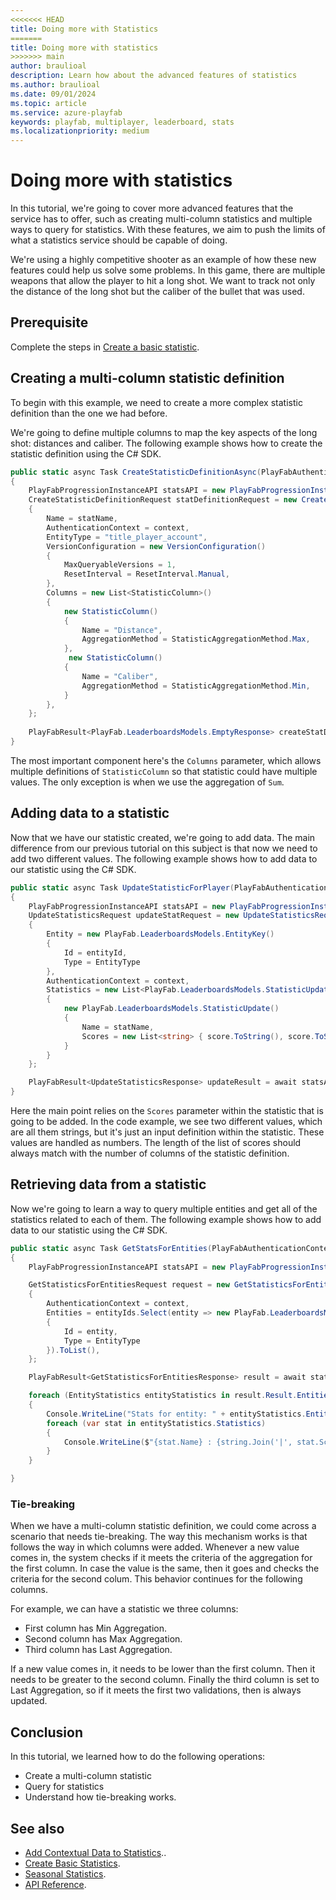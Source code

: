 ```yaml
---
<<<<<<< HEAD
title: Doing more with Statistics
=======
title: Doing more with statistics
>>>>>>> main
author: braulioal
description: Learn how about the advanced features of statistics
ms.author: braulioal
ms.date: 09/01/2024
ms.topic: article
ms.service: azure-playfab
keywords: playfab, multiplayer, leaderboard, stats
ms.localizationpriority: medium
---
```


# Doing more with statistics

In this tutorial, we're going to cover more advanced features that the service has to offer, such as creating multi-column
statistics and multiple ways to query for statistics. With these features, we aim to push
the limits of what a statistics service should be capable of doing.

We're using a highly competitive shooter as an example of how these new features could help us solve
some problems. In this game, there are multiple weapons that allow the player to hit a long shot. We want to track not
only the distance of the long shot but the caliber of the bullet that was used.

## Prerequisite

Complete the steps in [Create a basic statistic](create-basic-statistics.md).

## Creating a multi-column statistic definition

To begin with this example, we need to create a more complex statistic definition than the one we had before.

We're going to define multiple columns to map the key aspects of the long shot: distances and caliber.
The following example shows how to create the statistic definition using the C# SDK.

``` C#
public static async Task CreateStatisticDefinitionAsync(PlayFabAuthenticationContext context, string statName)
{
    PlayFabProgressionInstanceAPI statsAPI = new PlayFabProgressionInstanceAPI(context);
    CreateStatisticDefinitionRequest statDefinitionRequest = new CreateStatisticDefinitionRequest()
    {
        Name = statName,
        AuthenticationContext = context,
        EntityType = "title_player_account",
        VersionConfiguration = new VersionConfiguration()
        {
            MaxQueryableVersions = 1,
            ResetInterval = ResetInterval.Manual,
        },
        Columns = new List<StatisticColumn>()
        {
            new StatisticColumn()
            {
                Name = "Distance",
                AggregationMethod = StatisticAggregationMethod.Max,
            },
             new StatisticColumn()
            {
                Name = "Caliber",
                AggregationMethod = StatisticAggregationMethod.Min,
            }
        },
    };
    
    PlayFabResult<PlayFab.LeaderboardsModels.EmptyResponse> createStatDefResult = await statsAPI.CreateStatisticDefinitionAsync(statDefinitionRequest);
}
```

The most important component here's the `Columns` parameter, which allows multiple definitions of `StatisticColumn` so 
that statistic could have multiple values. The only exception is when we use the aggregation of `Sum`.

## Adding data to a statistic

Now that we have our statistic created, we're going to add data. The main difference from our previous tutorial on this subject is 
that now we need to add two different values. The following example shows how to add data to our statistic 
using the C# SDK.

``` C#
public static async Task UpdateStatisticForPlayer(PlayFabAuthenticationContext context, string statName, string entityId, int score)
{
    PlayFabProgressionInstanceAPI statsAPI = new PlayFabProgressionInstanceAPI(context);
    UpdateStatisticsRequest updateStatRequest = new UpdateStatisticsRequest()
    {
        Entity = new PlayFab.LeaderboardsModels.EntityKey()
        {
            Id = entityId,
            Type = EntityType
        },
        AuthenticationContext = context,
        Statistics = new List<PlayFab.LeaderboardsModels.StatisticUpdate>() 
        {
            new PlayFab.LeaderboardsModels.StatisticUpdate() 
            {
                Name = statName,
                Scores = new List<string> { score.ToString(), score.ToString()},
            }
        }
    };

    PlayFabResult<UpdateStatisticsResponse> updateResult = await statsAPI.UpdateStatisticsAsync(updateStatRequest);
}
```

Here the main point relies on the `Scores` parameter within the statistic that is going to be added. In the code example, 
we see two different values, which are all them strings, but it's just an input definition within the statistic. These values
are handled as numbers. The length of the list of scores should always match with the number of columns of the statistic
definition.

## Retrieving data from a statistic

Now we're going to learn a way to query multiple entities and get all of the statistics related to each of them.
The following example shows how to add data to our statistic 
using the C# SDK.

``` C#
public static async Task GetStatsForEntities(PlayFabAuthenticationContext context, string[] entityIds)
{
    PlayFabProgressionInstanceAPI statsAPI = new PlayFabProgressionInstanceAPI(context);

    GetStatisticsForEntitiesRequest request = new GetStatisticsForEntitiesRequest()
    {
        AuthenticationContext = context,
        Entities = entityIds.Select(entity => new PlayFab.LeaderboardsModels.EntityKey()
        {
            Id = entity,
            Type = EntityType
        }).ToList(),
    };

    PlayFabResult<GetStatisticsForEntitiesResponse> result = await statsAPI.GetStatisticsForEntitiesAsync(request);

    foreach (EntityStatistics entityStatistics in result.Result.EntitiesStatistics)
    {
        Console.WriteLine("Stats for entity: " + entityStatistics.EntityKey.ToString());
        foreach (var stat in entityStatistics.Statistics)
        {
            Console.WriteLine($"{stat.Name} : {string.Join('|', stat.Scores)}");
        }
    }

}
```

### Tie-breaking

When we have a multi-column statistic definition, we could come across a scenario that needs tie-breaking. The way
this mechanism works is that follows the way in which columns were added. Whenever a new value comes in, the system checks
if it meets the criteria of the aggregation for the first column. In case the value is the same, then it goes and checks
the criteria for the second colum. This behavior continues for the following columns.

For example, we can have a statistic we three columns: 
   - First column has Min Aggregation.
   - Second column has Max Aggregation.
   - Third column has Last Aggregation.

If a new value comes in, it needs to be lower than the first column. Then it needs to be greater to the second column.
Finally the third column is set to Last Aggregation, so if it meets the first two validations, then is always updated.

## Conclusion 

In this tutorial, we learned how to do the following operations: 
* Create a multi-column statistic
* Query for statistics
* Understand how tie-breaking works.

## See also

- [Add Contextual Data to Statistics](metadata-statistics.md)..
- [Create Basic Statistics](create-basic-statistics.md).
- [Seasonal Statistics](seasonal-statistics.md).
- [API Reference](api-reference.md).
